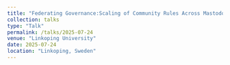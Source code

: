 ```yaml
---
title: "Federating Governance:Scaling of Community Rules Across Mastodon Servers"
collection: talks
type: "Talk"
permalink: /talks/2025-07-24
venue: "Linkoping University"
date: 2025-07-24
location: "Linkoping, Sweden"
---
```



